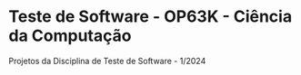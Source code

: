 # Teste de Software - OP63K - Ciência da Computação

Projetos da Disciplina de Teste de Software - 1/2024

